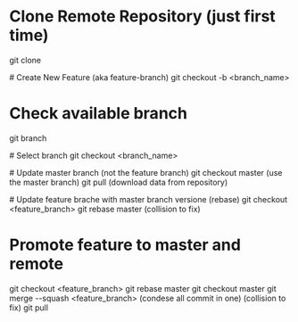 

# Clone Remote Repository (just first time)
git clone <GITHUB>


# Create New Feature (aka feature-branch)
git checkout -b <branch_name>

# Check available branch
git branch

# Select branch
git checkout <branch_name>

# Update master branch (not the feature branch)
git checkout master (use the master branch)
git pull (download data from repository)

# Update feature brache with master branch versione (rebase)
git checkout <feature_branch>
git rebase master
(collision to fix)

# Promote feature to master and remote
git checkout <feature_branch>
git rebase master
git checkout master
git merge --squash <feature_branch> (condese all commit in one)
(collision to fix)
git pull



